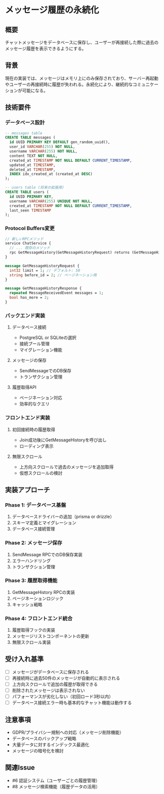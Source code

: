 # メッセージ履歴の永続化

## 概要
チャットメッセージをデータベースに保存し、ユーザーが再接続した際に過去のメッセージ履歴を表示できるようにする。

## 背景
現在の実装では、メッセージはメモリ上にのみ保存されており、サーバー再起動やユーザーの再接続時に履歴が失われる。永続化により、継続的なコミュニケーションが可能になる。

## 技術要件

### データベース設計
```sql
-- messages table
CREATE TABLE messages (
  id UUID PRIMARY KEY DEFAULT gen_random_uuid(),
  user_id VARCHAR(255) NOT NULL,
  username VARCHAR(255) NOT NULL,
  content TEXT NOT NULL,
  created_at TIMESTAMP NOT NULL DEFAULT CURRENT_TIMESTAMP,
  updated_at TIMESTAMP,
  deleted_at TIMESTAMP,
  INDEX idx_created_at (created_at DESC)
);

-- users table (将来の拡張用)
CREATE TABLE users (
  id UUID PRIMARY KEY,
  username VARCHAR(255) UNIQUE NOT NULL,
  created_at TIMESTAMP NOT NULL DEFAULT CURRENT_TIMESTAMP,
  last_seen TIMESTAMP
);
```

### Protocol Buffers変更
```proto
// 新しいRPCメソッド
service ChatService {
  // ... 既存のメソッド
  rpc GetMessageHistory(GetMessageHistoryRequest) returns (GetMessageHistoryResponse);
}

message GetMessageHistoryRequest {
  int32 limit = 1; // デフォルト: 50
  string before_id = 2; // ページネーション用
}

message GetMessageHistoryResponse {
  repeated MessageReceivedEvent messages = 1;
  bool has_more = 2;
}
```

### バックエンド実装
1. データベース接続
   - PostgreSQL or SQLiteの選択
   - 接続プール管理
   - マイグレーション機能

2. メッセージの保存
   - SendMessageでのDB保存
   - トランザクション管理

3. 履歴取得API
   - ページネーション対応
   - 効率的なクエリ

### フロントエンド実装
1. 初回接続時の履歴取得
   - Join成功後にGetMessageHistoryを呼び出し
   - ローディング表示

2. 無限スクロール
   - 上方向スクロールで過去のメッセージを追加取得
   - 仮想スクロールの検討

## 実装アプローチ

### Phase 1: データベース基盤
1. データベースドライバーの追加（prisma or drizzle）
2. スキーマ定義とマイグレーション
3. データベース接続管理

### Phase 2: メッセージ保存
1. SendMessage RPCでのDB保存実装
2. エラーハンドリング
3. トランザクション管理

### Phase 3: 履歴取得機能
1. GetMessageHistory RPCの実装
2. ページネーションロジック
3. キャッシュ戦略

### Phase 4: フロントエンド統合
1. 履歴取得フックの実装
2. メッセージリストコンポーネントの更新
3. 無限スクロール実装

## 受け入れ基準
- [ ] メッセージがデータベースに保存される
- [ ] 再接続時に過去50件のメッセージが自動的に表示される
- [ ] 上方向スクロールで追加の履歴が取得できる
- [ ] 削除されたメッセージは表示されない
- [ ] パフォーマンスが劣化しない（初回ロード3秒以内）
- [ ] データベース接続エラー時も基本的なチャット機能は動作する

## 注意事項
- GDPR/プライバシー規制への対応（メッセージ削除機能）
- データベースのバックアップ戦略
- 大量データに対するインデックス最適化
- メッセージの暗号化を検討

## 関連Issue
- #6 認証システム（ユーザーごとの履歴管理）
- #8 メッセージ検索機能（履歴データの活用）